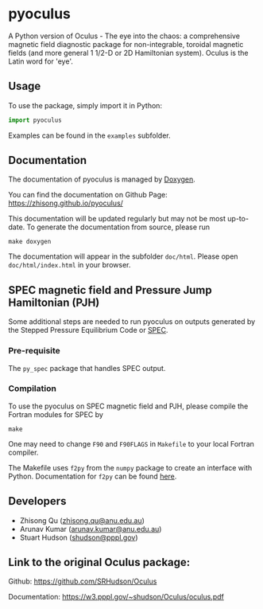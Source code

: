 # pyoculus
A Python version of Oculus - The eye into the chaos: a comprehensive magnetic field diagnostic package for non-integrable, toroidal magnetic fields (and more general 1 1/2-D or 2D Hamiltonian system). Oculus is the Latin word for 'eye'.

## Usage

To use the package, simply import it in Python:
```python
import pyoculus
```

Examples can be found in the `examples` subfolder.

## Documentation

The documentation of pyoculus is managed by [Doxygen](https://www.doxygen.nl/index.html).

You can find the documentation on Github Page: https://zhisong.github.io/pyoculus/

This documentation will be updated regularly but may not be most up-to-date. To generate the documentation from source, please run

```
make doxygen
```

The documentation will appear in the subfolder `doc/html`. Please open `doc/html/index.html` in your browser.

## SPEC magnetic field and Pressure Jump Hamiltonian (PJH) 

Some additional steps are needed to run pyoculus on outputs generated by 
the Stepped Pressure Equilibrium Code or [SPEC](https://princetonuniversity.github.io/SPEC/).

### Pre-requisite
The `py_spec` package that handles SPEC output.

### Compilation
To use the pyoculus on SPEC magnetic field and PJH, please compile the Fortran modules for SPEC by
```
make
```
One may need to change `F90` and `F90FLAGS` in `Makefile` to your local Fortran compiler.

The Makefile uses `f2py` from the `numpy` package to create an interface with Python.
Documentation for `f2py` can be found [here](https://numpy.org/doc/stable/f2py/).

## Developers
 - Zhisong Qu (zhisong.qu@anu.edu.au)
 - Arunav Kumar (arunav.kumar@anu.edu.au)
 - Stuart Hudson (shudson@pppl.gov)

## Link to the original Oculus package:

Github: https://github.com/SRHudson/Oculus

Documentation: https://w3.pppl.gov/~shudson/Oculus/oculus.pdf

